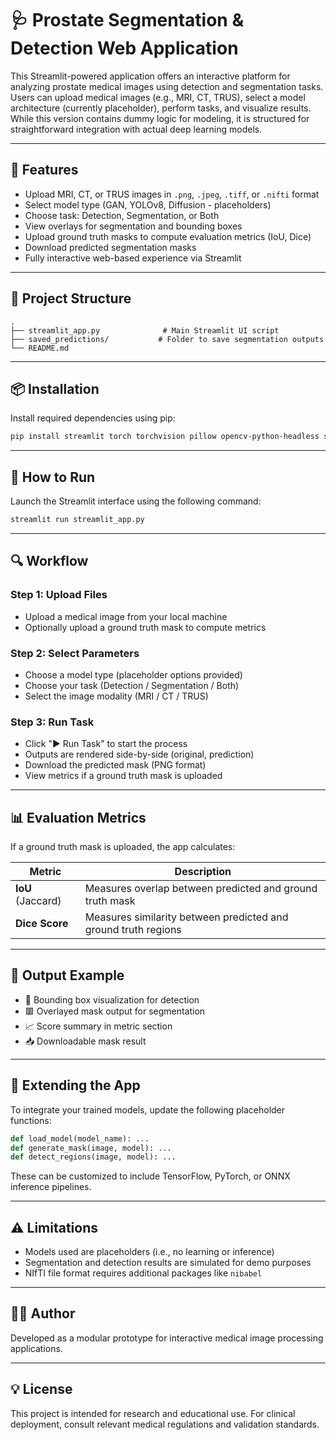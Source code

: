 # 🩺 Prostate Segmentation & Detection Web Application

This Streamlit-powered application offers an interactive platform for analyzing prostate medical images using detection and segmentation tasks. Users can upload medical images (e.g., MRI, CT, TRUS), select a model architecture (currently placeholder), perform tasks, and visualize results. While this version contains dummy logic for modeling, it is structured for straightforward integration with actual deep learning models.

---

## 🚀 Features

- Upload MRI, CT, or TRUS images in `.png`, `.jpeg`, `.tiff`, or `.nifti` format
- Select model type (GAN, YOLOv8, Diffusion - placeholders)
- Choose task: Detection, Segmentation, or Both
- View overlays for segmentation and bounding boxes
- Upload ground truth masks to compute evaluation metrics (IoU, Dice)
- Download predicted segmentation masks
- Fully interactive web-based experience via Streamlit

---

## 📁 Project Structure

```
.
├── streamlit_app.py              # Main Streamlit UI script
├── saved_predictions/           # Folder to save segmentation outputs
└── README.md
```

---

## 📦 Installation

Install required dependencies using pip:

```bash
pip install streamlit torch torchvision pillow opencv-python-headless scikit-learn
```

---

## 🧠 How to Run

Launch the Streamlit interface using the following command:

```bash
streamlit run streamlit_app.py
```

---

## 🔍 Workflow

### Step 1: Upload Files
- Upload a medical image from your local machine
- Optionally upload a ground truth mask to compute metrics

### Step 2: Select Parameters
- Choose a model type (placeholder options provided)
- Choose your task (Detection / Segmentation / Both)
- Select the image modality (MRI / CT / TRUS)

### Step 3: Run Task
- Click "▶️ Run Task" to start the process
- Outputs are rendered side-by-side (original, prediction)
- Download the predicted mask (PNG format)
- View metrics if a ground truth mask is uploaded

---

## 📊 Evaluation Metrics

If a ground truth mask is uploaded, the app calculates:

| Metric | Description |
|--------|-------------|
| **IoU** (Jaccard) | Measures overlap between predicted and ground truth mask |
| **Dice Score** | Measures similarity between predicted and ground truth regions |

---

## 🧪 Output Example

- 🔲 Bounding box visualization for detection
- 🟥 Overlayed mask output for segmentation
- 📈 Score summary in metric section
- 📥 Downloadable mask result

---

## 🧩 Extending the App

To integrate your trained models, update the following placeholder functions:

```python
def load_model(model_name): ...
def generate_mask(image, model): ...
def detect_regions(image, model): ...
```

These can be customized to include TensorFlow, PyTorch, or ONNX inference pipelines.

---

## ⚠️ Limitations

- Models used are placeholders (i.e., no learning or inference)
- Segmentation and detection results are simulated for demo purposes
- NIfTI file format requires additional packages like `nibabel`

---

## 👨‍💻 Author

Developed as a modular prototype for interactive medical image processing applications.

---

## 💡 License

This project is intended for research and educational use. For clinical deployment, consult relevant medical regulations and validation standards.
